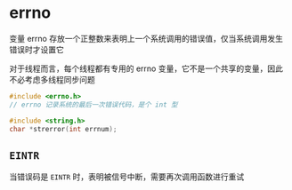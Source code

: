 # errno

变量 errno 存放一个正整数来表明上一个系统调用的错误值，仅当系统调用发生错误时才设置它

对于线程而言，每个线程都有专用的 errno 变量，它不是一个共享的变量，因此不必考虑多线程同步问题

```cpp
#include <errno.h>
// errno 记录系统的最后一次错误代码，是个 int 型

#include <string.h>
char *strerror(int errnum);
```

## `EINTR`

当错误码是 `EINTR` 时，表明被信号中断，需要再次调用函数进行重试
